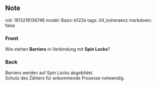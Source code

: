 ## Note
nid: 1613216138746
model: Basic-b122e
tags: 04_koheraenz
markdown: false

### Front
Wie stehen <b>Barriers</b> in Verbindung mit <b>Spin Locks</b>?

### Back
<div><div>Barriers werden auf Spin Locks abgebildet. </div>
<div>Schutz des Zählers für ankommende Prozesse notwendig.</div></div>
